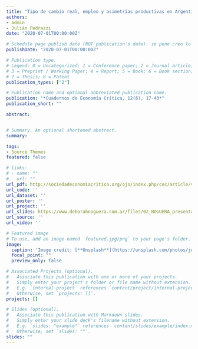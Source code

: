 ```yaml
---
title: "Tipo de cambio real, empleo y asimetrías productivas en Argentina."
authors:
- admin
- Julián Pedrazzi
date: "2020-07-01T00:00:00Z"

# Schedule page publish date (NOT publication's date). se pone creo lo programado para ser publicado por la revista
publishDate: "2020-07-01T00:00:00Z"

# Publication type.
# Legend: 0 = Uncategorized; 1 = Conference paper; 2 = Journal article;
# 3 = Preprint / Working Paper; 4 = Report; 5 = Book; 6 = Book section;
# 7 = Thesis; 8 = Patent
publication_types: ["2"]

# Publication name and optional abbreviated publication name.
publication: "*Cuadernos de Economía Crítica, 12(6), 17-43*"
publication_short: ""

abstract:


# Summary. An optional shortened abstract.
summary: 

tags:
- Source Themes
featured: false

# links:
# - name: ""
#   url: ""
url_pdf: http://sociedadeconomiacritica.org/ojs/index.php/cec/article/view/159/370
url_code: ''
url_dataset: ''
url_poster: ''
url_project: ''
url_slides: https://www.deborahnoguera.com.ar/files/02_NOGUERA_presentación.pdf
url_source: ''
url_video: ''

# Featured image
# To use, add an image named `featured.jpg/png` to your page's folder. 
image:
  caption: 'Image credit: [**Unsplash**](https://unsplash.com/photos/jdD8gXaTZsc)'
  focal_point: ""
  preview_only: false

# Associated Projects (optional).
#   Associate this publication with one or more of your projects.
#   Simply enter your project's folder or file name without extension.
#   E.g. `internal-project` references `content/project/internal-project/index.md`.
#   Otherwise, set `projects: []`.
projects: []

# Slides (optional).
#   Associate this publication with Markdown slides.
#   Simply enter your slide deck's filename without extension.
#   E.g. `slides: "example"` references `content/slides/example/index.md`.
#   Otherwise, set `slides: ""`.
slides: ""
---
```

